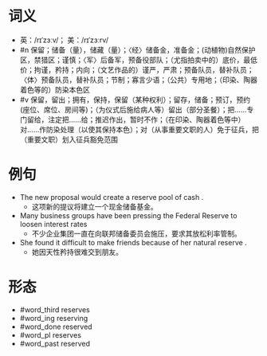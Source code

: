 # 词义
- 英：/rɪˈzɜːv/； 美：/rɪˈzɜːrv/
- #n 保留；储备（量），储藏（量）；〈经〉储备金，准备金；(动植物)自然保护区，禁猎区；谨慎；〈军〉后备军，预备役部队；（尤指拍卖中的）底价，最低价；拘谨，矜持；内向；（文艺作品的）谨严，严肃；预备队员，替补队员；〈体〉预备队员，替补队员；节制；寡言少语；（公共）专用地；（印染、陶器着色等的）防染本色区
- #v 保留，留出；拥有，保持，保留（某种权利）；留存，储备；预订，预约(座位、席位、房间等)；（为仪式后施给病人等）留出（部分圣餐）；把……专门留给，注定把……给；推迟作出，暂时不作；（在印染、陶器着色等中）对……作防染处理（以使其保持本色）；对（从事重要文职的人）免于征兵，把（重要文职）划入征兵豁免范围
# 例句
- The new proposal would create a reserve pool of cash .
	- 这项新的提议将建立一个现金储备基金。
- Many business groups have been pressing the Federal Reserve to loosen interest rates
	- 不少企业集团一直在向联邦储备委员会施压，要求其放松利率管制。
- She found it difficult to make friends because of her natural reserve .
	- 她因天性矜持很难交到朋友。
# 形态
- #word_third reserves
- #word_ing reserving
- #word_done reserved
- #word_pl reserves
- #word_past reserved
